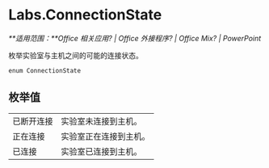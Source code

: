 
# <a name="labs.connectionstate"></a>Labs.ConnectionState

 _**适用范围：**Office 相关应用? | Office 外接程序? | Office Mix? | PowerPoint_

枚举实验室与主机之间的可能的连接状态。

```
enum ConnectionState
```


## <a name="enumeration-values"></a>枚举值


|||
|:-----|:-----|
|已断开连接|实验室未连接到主机。|
|正在连接|实验室正在连接到主机。|
|已连接|实验室已连接到主机。|
